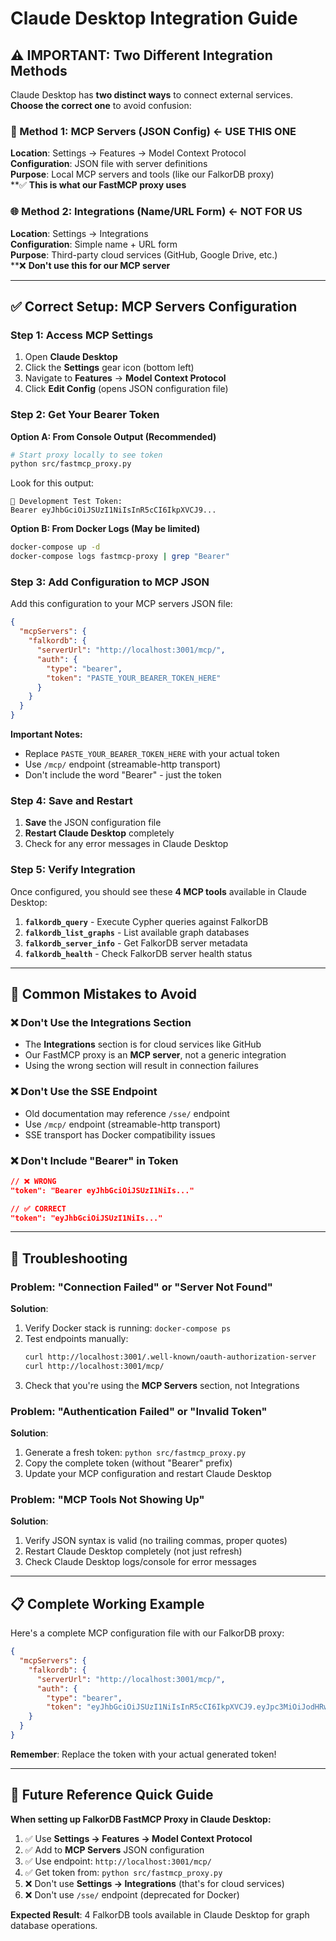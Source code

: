 # Claude Desktop Integration Guide

## ⚠️ **IMPORTANT: Two Different Integration Methods**

Claude Desktop has **two distinct ways** to connect external services. **Choose the correct one** to avoid confusion:

### **🔧 Method 1: MCP Servers (JSON Config) ← USE THIS ONE**
**Location**: Settings → Features → Model Context Protocol  
**Configuration**: JSON file with server definitions  
**Purpose**: Local MCP servers and tools (like our FalkorDB proxy)  
**✅ **This is what our FastMCP proxy uses**

### **🌐 Method 2: Integrations (Name/URL Form) ← NOT FOR US**
**Location**: Settings → Integrations  
**Configuration**: Simple name + URL form  
**Purpose**: Third-party cloud services (GitHub, Google Drive, etc.)  
**❌ **Don't use this for our MCP server**

---

## ✅ **Correct Setup: MCP Servers Configuration**

### **Step 1: Access MCP Settings**
1. Open **Claude Desktop**
2. Click the **Settings** gear icon (bottom left)
3. Navigate to **Features** → **Model Context Protocol**
4. Click **Edit Config** (opens JSON configuration file)

### **Step 2: Get Your Bearer Token**

**Option A: From Console Output (Recommended)**
```bash
# Start proxy locally to see token
python src/fastmcp_proxy.py
```

Look for this output:
```
🔑 Development Test Token:
Bearer eyJhbGciOiJSUzI1NiIsInR5cCI6IkpXVCJ9...
```

**Option B: From Docker Logs (May be limited)**
```bash
docker-compose up -d
docker-compose logs fastmcp-proxy | grep "Bearer"
```

### **Step 3: Add Configuration to MCP JSON**

Add this configuration to your MCP servers JSON file:

```json
{
  "mcpServers": {
    "falkordb": {
      "serverUrl": "http://localhost:3001/mcp/",
      "auth": {
        "type": "bearer",
        "token": "PASTE_YOUR_BEARER_TOKEN_HERE"
      }
    }
  }
}
```

**Important Notes:**
- Replace `PASTE_YOUR_BEARER_TOKEN_HERE` with your actual token
- Use `/mcp/` endpoint (streamable-http transport)
- Don't include the word "Bearer" - just the token

### **Step 4: Save and Restart**
1. **Save** the JSON configuration file
2. **Restart Claude Desktop** completely
3. Check for any error messages in Claude Desktop

### **Step 5: Verify Integration**

Once configured, you should see these **4 MCP tools** available in Claude Desktop:

1. **`falkordb_query`** - Execute Cypher queries against FalkorDB
2. **`falkordb_list_graphs`** - List available graph databases  
3. **`falkordb_server_info`** - Get FalkorDB server metadata
4. **`falkordb_health`** - Check FalkorDB server health status

---

## 🚫 **Common Mistakes to Avoid**

### **❌ Don't Use the Integrations Section**
- The **Integrations** section is for cloud services like GitHub
- Our FastMCP proxy is an **MCP server**, not a generic integration
- Using the wrong section will result in connection failures

### **❌ Don't Use the SSE Endpoint**
- Old documentation may reference `/sse/` endpoint
- Use `/mcp/` endpoint (streamable-http transport)  
- SSE transport has Docker compatibility issues

### **❌ Don't Include "Bearer" in Token**
```json
// ❌ WRONG
"token": "Bearer eyJhbGciOiJSUzI1NiIs..."

// ✅ CORRECT  
"token": "eyJhbGciOiJSUzI1NiIs..."
```

---

## 🔧 **Troubleshooting**

### **Problem: "Connection Failed" or "Server Not Found"**
**Solution**: 
1. Verify Docker stack is running: `docker-compose ps`
2. Test endpoints manually:
   ```bash
   curl http://localhost:3001/.well-known/oauth-authorization-server
   curl http://localhost:3001/mcp/
   ```
3. Check that you're using the **MCP Servers** section, not Integrations

### **Problem: "Authentication Failed" or "Invalid Token"**
**Solution**:
1. Generate a fresh token: `python src/fastmcp_proxy.py`
2. Copy the complete token (without "Bearer" prefix)
3. Update your MCP configuration and restart Claude Desktop

### **Problem: "MCP Tools Not Showing Up"**
**Solution**:
1. Verify JSON syntax is valid (no trailing commas, proper quotes)
2. Restart Claude Desktop completely (not just refresh)
3. Check Claude Desktop logs/console for error messages

---

## 📋 **Complete Working Example**

Here's a complete MCP configuration file with our FalkorDB proxy:

```json
{
  "mcpServers": {
    "falkordb": {
      "serverUrl": "http://localhost:3001/mcp/",
      "auth": {
        "type": "bearer",
        "token": "eyJhbGciOiJSUzI1NiIsInR5cCI6IkpXVCJ9.eyJpc3MiOiJodHRwczovL2ZhbGtvcmRiLWZhc3RtY3AtcHJveHkiLCJzdWIiOiJkZXYtdXNlciIsImlhdCI6MTc1MTkzNTU0MywiZXhwIjoxNzUxOTM5MTQzLCJhdWQiOiJmYWxrb3JkYi1tY3Atc2VydmVyIiwic2NvcGUiOiJyZWFkIHdyaXRlIn0.mW3XWliVqamnWQpyinoRTCy88KXg8WHqUdI2pYyg3VM-BnEoz140pGFmI0wiMoh7cLmz1Hg-Z95uO_1dGAKW1Z3GmF4olsm7fhZpWUrPxFpSvYUuNbpp6nQIFXWDFlGJUvusZ9HJFfUBVa29BvPxMgRv7t2aJfTgfrfNrEi5ks3BhCDmZKIy4yEeASkIluHft6Y242pUaQ1DcxMzpzScT1LGg4dLPORMm-9se1ve5QpQ1B3bUtr2FMdA9QfARWcUFgC_qJsVQGy88CiLQD_JTb35hSPCa6wTUBB79QRrs4pGRuCeo--rpynceSH8iSsibMam9K9yPG_0ra-xfCc_7Q"
    }
  }
}
```

**Remember**: Replace the token with your actual generated token!

---

## 🎯 **Future Reference Quick Guide**

**When setting up FalkorDB FastMCP Proxy in Claude Desktop:**

1. ✅ Use **Settings → Features → Model Context Protocol** 
2. ✅ Add to **MCP Servers** JSON configuration
3. ✅ Use endpoint: `http://localhost:3001/mcp/`
4. ✅ Get token from: `python src/fastmcp_proxy.py`
5. ❌ Don't use **Settings → Integrations** (that's for cloud services)
6. ❌ Don't use `/sse/` endpoint (deprecated for Docker)

**Expected Result**: 4 FalkorDB tools available in Claude Desktop for graph database operations.